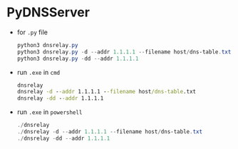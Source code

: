 # PyDNSServer
- for `.py` file
    ```powershell
    python3 dnsrelay.py
    python3 dnsrelay.py -d --addr 1.1.1.1 --filename host/dns-table.txt
    python3 dnsrelay.py -dd --addr 1.1.1.1
    ```

- run `.exe` in `cmd`
    ```cmd
    dnsrelay
    dnsrelay -d --addr 1.1.1.1 --filename host/dns-table.txt
    dnsrelay -dd --addr 1.1.1.1
    ```

- run `.exe` in `powershell`
    ```powershell
    ./dnsrelay
    ./dnsrelay -d --addr 1.1.1.1 --filename host/dns-table.txt
    ./dnsrelay -dd --addr 1.1.1.1
    ```